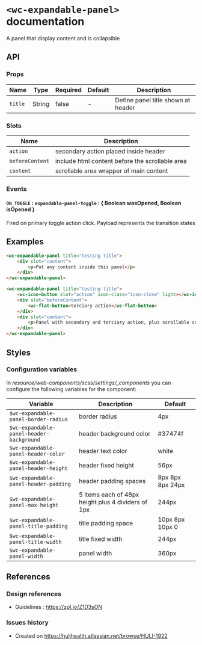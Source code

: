 # `<wc-expandable-panel>` documentation

A panel that display content and is collapsible

## API

### Props

| Name | Type | Required | Default | Description
| --- | --- | --- | --- | ---
| `title` | String | false | - | Define panel title shown at header

### Slots

| Name | Description |
| --- | --- |
| `action` | secondary action placed inside header |
| `beforeContent` | include html content before the scrollable area |
| `content` | scrollable area wrapper of main content |

### Events

#### `ON_TOGGLE` : `expandable-panel-toggle` : { Boolean wasOpened, Boolean isOpened }

Fired on primary toggle action click. Payload represents the transition states

## Examples

``` html
<wc-expandable-panel title="testing title">
    <div slot="content">
        <p>Put any content inside this panel</p>
    </div>
</wc-expandable-panel>
```
``` html
<wc-expandable-panel title="testing title">
    <wc-icon-button slot="action" icon-class="icon-close" light></wc-icon-button>
    <div slot="beforeContent">
        <wc-flat-button>terciary action</wc-flat-button>
    </div>
    <div slot="content">
        <p>Panel with secondary and terciary action, plus scrollable content</p>
    </div>
</wc-expandable-panel>
```

## Styles

### Configuration variables

In *resource/web-components/scss/settings/_components* you can configure the following variables for the component:

| Variable | Description | Default
| --- | --- | ---
| `$wc-expandable-panel-border-radius` | border radius | 4px
| `$wc-expandable-panel-header-background` | header background color | #37474f
| `$wc-expandable-panel-header-color` | header text color | white
| `$wc-expandable-panel-header-height` | header fixed height | 56px
| `$wc-expandable-panel-header-padding` | header padding spaces | 8px 8px 8px 24px
| `$wc-expandable-panel-max-height` | 5 items each of 48px height plus 4 dividers of 1px | 244px
| `$wc-expandable-panel-title-padding` | title padding space | 10px 8px 10px 0
| `$wc-expandable-panel-title-width` | title fixed width | 244px
| `$wc-expandable-panel-width` | panel width | 360px

## References

### Design references

* Guidelines : https://zpl.io/Z1D3sON

### Issues history

* Created on https://hulihealth.atlassian.net/browse/HULI-1922
